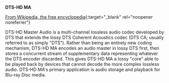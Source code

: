 **DTS-HD MA**<br>

[From Wikipedia, the free encyclopedia](https://en.wikipedia.org/wiki/DTS-HD_Master_Audio){:target="\_blank" rel="noopener noreferrer"}

DTS-HD Master Audio is a multi-channel lossless audio codec developed by DTS that extends the lossy DTS Coherent Acoustics codec (DTS CA; usually referred to as simply "DTS"). Rather than being an entirely new coding mechanism, DTS-HD MA encodes an audio master in lossy DTS first, then stores a concurrent stream of supplementary data representing whatever the DTS encoder discarded. This gives DTS-HD MA a lossy "core" able to be played back by devices that cannot decode the more complex lossless audio. DTS-HD MA's primary application is audio storage and playback for Blu-ray Disc media.
